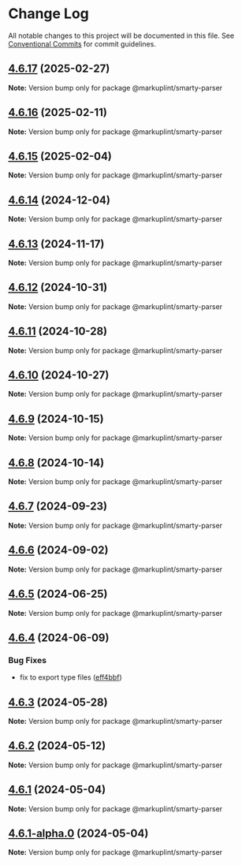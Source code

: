 # Change Log

All notable changes to this project will be documented in this file.
See [Conventional Commits](https://conventionalcommits.org) for commit guidelines.

## [4.6.17](https://github.com/markuplint/markuplint/compare/@markuplint/smarty-parser@4.6.16...@markuplint/smarty-parser@4.6.17) (2025-02-27)

**Note:** Version bump only for package @markuplint/smarty-parser

## [4.6.16](https://github.com/markuplint/markuplint/compare/@markuplint/smarty-parser@4.6.15...@markuplint/smarty-parser@4.6.16) (2025-02-11)

**Note:** Version bump only for package @markuplint/smarty-parser

## [4.6.15](https://github.com/markuplint/markuplint/compare/@markuplint/smarty-parser@4.6.14...@markuplint/smarty-parser@4.6.15) (2025-02-04)

**Note:** Version bump only for package @markuplint/smarty-parser

## [4.6.14](https://github.com/markuplint/markuplint/compare/@markuplint/smarty-parser@4.6.13...@markuplint/smarty-parser@4.6.14) (2024-12-04)

**Note:** Version bump only for package @markuplint/smarty-parser

## [4.6.13](https://github.com/markuplint/markuplint/compare/@markuplint/smarty-parser@4.6.12...@markuplint/smarty-parser@4.6.13) (2024-11-17)

**Note:** Version bump only for package @markuplint/smarty-parser

## [4.6.12](https://github.com/markuplint/markuplint/compare/@markuplint/smarty-parser@4.6.11...@markuplint/smarty-parser@4.6.12) (2024-10-31)

**Note:** Version bump only for package @markuplint/smarty-parser

## [4.6.11](https://github.com/markuplint/markuplint/compare/@markuplint/smarty-parser@4.6.10...@markuplint/smarty-parser@4.6.11) (2024-10-28)

**Note:** Version bump only for package @markuplint/smarty-parser

## [4.6.10](https://github.com/markuplint/markuplint/compare/@markuplint/smarty-parser@4.6.9...@markuplint/smarty-parser@4.6.10) (2024-10-27)

**Note:** Version bump only for package @markuplint/smarty-parser

## [4.6.9](https://github.com/markuplint/markuplint/compare/@markuplint/smarty-parser@4.6.8...@markuplint/smarty-parser@4.6.9) (2024-10-15)

**Note:** Version bump only for package @markuplint/smarty-parser

## [4.6.8](https://github.com/markuplint/markuplint/compare/@markuplint/smarty-parser@4.6.7...@markuplint/smarty-parser@4.6.8) (2024-10-14)

**Note:** Version bump only for package @markuplint/smarty-parser

## [4.6.7](https://github.com/markuplint/markuplint/compare/@markuplint/smarty-parser@4.6.6...@markuplint/smarty-parser@4.6.7) (2024-09-23)

**Note:** Version bump only for package @markuplint/smarty-parser

## [4.6.6](https://github.com/markuplint/markuplint/compare/@markuplint/smarty-parser@4.6.5...@markuplint/smarty-parser@4.6.6) (2024-09-02)

**Note:** Version bump only for package @markuplint/smarty-parser

## [4.6.5](https://github.com/markuplint/markuplint/compare/@markuplint/smarty-parser@4.6.4...@markuplint/smarty-parser@4.6.5) (2024-06-25)

**Note:** Version bump only for package @markuplint/smarty-parser

## [4.6.4](https://github.com/markuplint/markuplint/compare/@markuplint/smarty-parser@4.6.3...@markuplint/smarty-parser@4.6.4) (2024-06-09)

### Bug Fixes

- fix to export type files ([eff4bbf](https://github.com/markuplint/markuplint/commit/eff4bbfd127574809dc5e15d7cafe87699758ee0))

## [4.6.3](https://github.com/markuplint/markuplint/compare/@markuplint/smarty-parser@4.6.2...@markuplint/smarty-parser@4.6.3) (2024-05-28)

**Note:** Version bump only for package @markuplint/smarty-parser

## [4.6.2](https://github.com/markuplint/markuplint/compare/@markuplint/smarty-parser@4.6.1...@markuplint/smarty-parser@4.6.2) (2024-05-12)

**Note:** Version bump only for package @markuplint/smarty-parser

## [4.6.1](https://github.com/markuplint/markuplint/compare/@markuplint/smarty-parser@4.6.1-alpha.0...@markuplint/smarty-parser@4.6.1) (2024-05-04)

**Note:** Version bump only for package @markuplint/smarty-parser

## [4.6.1-alpha.0](https://github.com/markuplint/markuplint/compare/@markuplint/smarty-parser@4.6.0...@markuplint/smarty-parser@4.6.1-alpha.0) (2024-05-04)

**Note:** Version bump only for package @markuplint/smarty-parser
